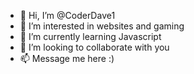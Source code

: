 - 👋 Hi, I’m @CoderDave1
- 👀 I’m interested in websites and gaming
- 🌱 I’m currently learning Javascript
- 💞️ I’m looking to collaborate with you
- 📫 Message me here :)

<!---
CoderDave1/CoderDave1 is a ✨ special ✨ repository because its `README.md` (this file) appears on your GitHub profile.
You can click the Preview link to take a look at your changes.
--->
